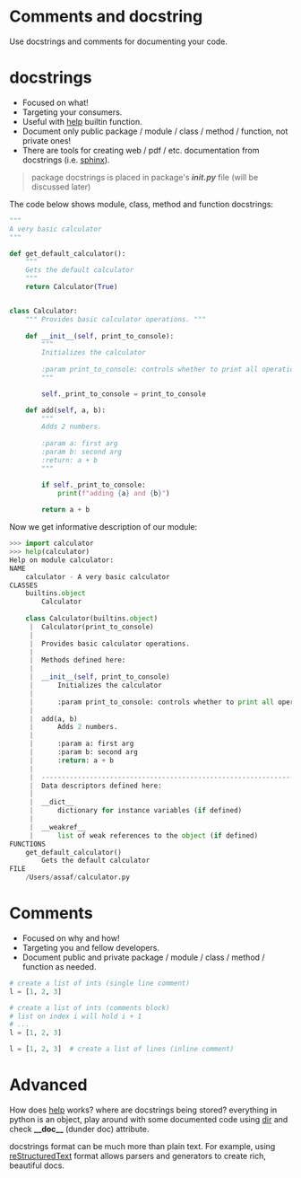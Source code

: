 # Comments and docstring
Use docstrings and comments for documenting your code.
# docstrings
- Focused on what!
- Targeting your consumers.
- Useful with [help](https://docs.python.org/3/library/functions.html#help) builtin function.
- Document only public package / module / class / method / function, not private ones!   
- There are tools for creating web / pdf / etc. documentation from docstrings (i.e. [sphinx](http://www.sphinx-doc.org/en/master/)).

> package docstrings is placed in package's ***__init__.py*** file (will be discussed later)

The code below shows module, class, method and function docstrings:
```python
"""
A very basic calculator
"""

def get_default_calculator():
    """
    Gets the default calculator
    """
    return Calculator(True)


class Calculator:
    """ Provides basic calculator operations. """
	
    def __init__(self, print_to_console):
        """
        Initializes the calculator
	    
        :param print_to_console: controls whether to print all operations
        """

        self._print_to_console = print_to_console

    def add(self, a, b):
        """
        Adds 2 numbers.
        
        :param a: first arg
        :param b: second arg
        :return: a + b
        """

        if self._print_to_console:
            print(f"adding {a} and {b}")
        
        return a + b
```
Now we get informative description of our module:
```python
>>> import calculator
>>> help(calculator)
Help on module calculator:
NAME
    calculator - A very basic calculator
CLASSES
    builtins.object
        Calculator
    
    class Calculator(builtins.object)
     |  Calculator(print_to_console)
     |  
     |  Provides basic calculator operations.
     |  
     |  Methods defined here:
     |  
     |  __init__(self, print_to_console)
     |      Initializes the calculator
     |      
     |      :param print_to_console: controls whether to print all operations
     |  
     |  add(a, b)
     |      Adds 2 numbers.
     |      
     |      :param a: first arg
     |      :param b: second arg
     |      :return: a + b
     |  
     |  ----------------------------------------------------------------------
     |  Data descriptors defined here:
     |  
     |  __dict__
     |      dictionary for instance variables (if defined)
     |  
     |  __weakref__
     |      list of weak references to the object (if defined)
FUNCTIONS
    get_default_calculator()
        Gets the default calculator
FILE
    /Users/assaf/calculator.py
```
# Comments
- Focused on why and how!
- Targeting you and fellow developers.
-  Document public and private package / module / class / method / function as needed.
```python
# create a list of ints (single line comment)
l = [1, 2, 3]

# create a list of ints (comments block)
# list on index i will hold i + 1
# ...
l = [1, 2, 3]

l = [1, 2, 3]  # create a list of lines (inline comment)
```
# Advanced
How does [help](https://docs.python.org/3/library/functions.html#help) works? where are docstrings being stored?
everything in python is an object, play around with some documented code using [dir](https://docs.python.org/3/library/functions.html#dir) and check **\_\_doc__** (dunder doc) attribute.  

docstrings format can be much more than plain text. For example, using [reStructuredText](http://docutils.sourceforge.net/rst.html) format allows parsers and generators to create rich, beautiful docs.
<!--stackedit_data:
eyJoaXN0b3J5IjpbMTMxMDE0NDI1NywtNjAyNDYwNjUzLC05NT
QzNTc0NjMsMTgxNjI2NDkwNywtMjc3OTQwNTEzLC05MzM5ODEx
NjNdfQ==
-->